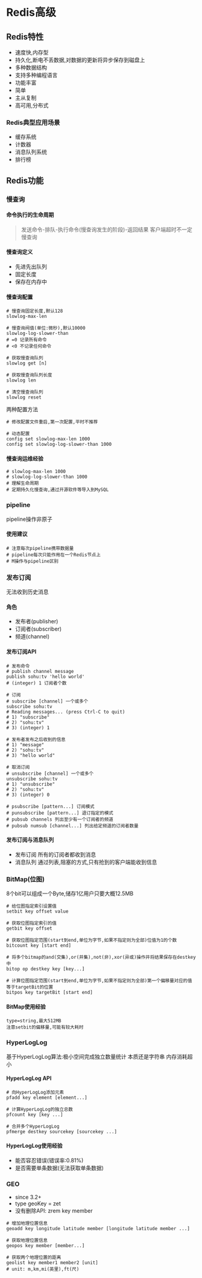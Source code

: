 # Redis高级

## Redis特性

- 速度快,内存型
- 持久化,断电不丢数据,对数据的更新将异步保存到磁盘上
- 多种数据结构
- 支持多种编程语言
- 功能丰富
- 简单
- 主从复制
- 高可用,分布式

### Redis典型应用场景

- 缓存系统
- 计数器
- 消息队列系统
- 排行榜

## Redis功能

### 慢查询

#### 命令执行的生命周期

> 发送命令-排队-执行命令(慢查询发生的阶段)-返回结果
> 客户端超时不一定慢查询

#### 慢查询定义

- 先进先出队列
- 固定长度
- 保存在内存中

#### 慢查询配置

```shell
# 慢查询固定长度,默认128
slowlog-max-len

# 慢查询阀值(单位:微秒),默认10000
slowlog-log-slower-than
# =0 记录所有命令
# <0 不记录任何命令

# 获取慢查询队列
slowlog get [n]

# 获取慢查询队列长度
slowlog len

# 清空慢查询队列
slowlog reset
```

两种配置方法

```shell
# 修改配置文件重启,第一次配置,平时不推荐

# 动态配置
config set slowlog-max-len 1000
config set slowlog-log-slower-than 1000
```

#### 慢查询运维经验

```shell
# slowlog-max-len 1000
# slowlog-log-slower-than 1000
# 理解生命周期
# 定期持久化慢查询,通过开源软件等导入到MySQL
```

### pipeline

pipeline操作非原子

#### 使用建议

```shell
# 注意每次pipeline携带数据量
# pipeline每次只能作用在一个Redis节点上
# M操作与pipeline区别
```

### 发布订阅

无法收到历史消息

#### 角色

- 发布者(publisher)
- 订阅者(subscriber)
- 频道(channel)

#### 发布订阅API

```shell
# 发布命令
# publish channel message
publish sohu:tv 'hello world'
# (integer) 1 订阅者个数

# 订阅
# subscribe [channel] 一个或多个
subscribe sohu:tv
# Reading messages... (press Ctrl-C to quit)
# 1) "subscribe"
# 2) "sohu:tv"
# 3) (integer) 1

# 发布者发布之后收到的信息
# 1) "message"
# 2) "sohu:tv"
# 3) "hello world"

# 取消订阅
# unsubscribe [channel] 一个或多个
unsubscribe sohu:tv
# 1) "unsubscribe"
# 2) "sohu:tv"
# 3) (integer) 0

# psubscribe [pattern...] 订阅模式
# punsubscribe [pattern...] 退订指定的模式
# pubsub channels 列出至少有一个订阅者的频道
# pubsub numsub [channel...] 列出给定频道的订阅者数量
```

#### 发布订阅与消息队列

- 发布订阅 所有的订阅者都收到消息
- 消息队列 通过列表,阻塞的方式,只有抢到的客户端能收到信息

### BitMap(位图)

8个bit可以组成一个Byte,储存1亿用户只要大概12.5MB

```shell
# 给位图指定索引设置值
setbit key offset value

# 获取位图指定索引的值
getbit key offset

# 获取位图指定范围(start到end,单位为字节,如果不指定则为全部)位值为1的个数
bitcount key [start end]

# 将多个bitmap的and(交集),or(并集),not(非),xor(异或)操作并将结果保存在destkey中
bitop op destkey key [key...]

# 计算位图指定范围(start到end,单位为字节,如果不指定则为全部)第一个偏移量对应的值等于targetBit的位置
bitpos key targetBit [start end]
```

#### BitMap使用经验

```shell
type=string,最大512MB
注意setbit的偏移量,可能有较大耗时
```

### HyperLogLog

基于HyperLogLog算法:极小空间完成独立数量统计
本质还是字符串
内存消耗超小

#### HyperLogLog API

```shell
# 向HyperLogLog添加元素
pfadd key element [element...]

# 计算HyperLogLog的独立总数
pfcount key [key ...]

# 合并多个HyperLogLog
pfmerge destkey sourcekey [sourcekey ...]
```

#### HyperLogLog使用经验

- 能否容忍错误(错误率:0.81%)
- 是否需要单条数据(无法获取单条数据)

### GEO

- since 3.2+
- type geoKey = zet
- 没有删除API: zrem key member

```shell
# 增加地理位置信息
geoadd key longitude latitude member [longitude latitude member ...]

# 获取地理位置信息
geopos key member [member...]

# 获取两个地理位置的距离
geolist key member1 member2 [unit]
# unit: m,km,mi(英里),ft(尺)
```
